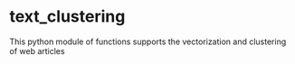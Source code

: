# text_clustering
This python module of functions supports the vectorization and clustering of web articles 
